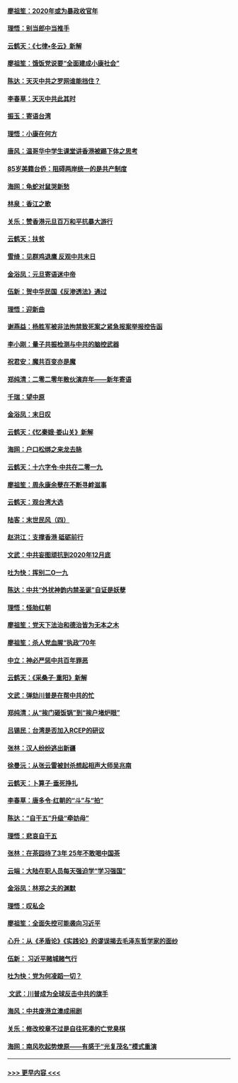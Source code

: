 #### [廖祖笙：2020年或为暴政收官年](../pages/nsc993/n11768216.md?t=01050733) 
#### [理悟：别当郎中当推手](../pages/nsc993/n11768243.md?t=01050733) 
#### [云鹤天：《七律▪冬云》新解](../pages/nsc993/n11768204.md?t=01050733) 
#### [廖祖笙：饿饭党说要“全面建成小康社会”](../pages/nsc993/n11767482.md?t=01050733) 
#### [陈达：天灭中共之罗网谁能挡住？](../pages/nsc993/n11767465.md?t=01050733) 
#### [李春草：天灭中共此其时](../pages/nsc993/n11767452.md?t=01050733) 
#### [振玉：寄语台湾](../pages/nsc993/n11767432.md?t=01050733) 
#### [理悟：小康在何方](../pages/nsc993/n11767394.md?t=01050733) 
#### [唐风：温哥华中学生课堂讲香港被踢下体之思考](../pages/nsc993/n11766848.md?t=01050733) 
#### [85岁美籍台侨：阻碍两岸统一的是共产制度](../pages/nsc993/n11765043.md?t=01050733) 
#### [海网：龟蛇对鼠哭新愁](../pages/nsc993/n11764895.md?t=01050733) 
#### [林泉：香江之歌](../pages/nsc993/n11764415.md?t=01050733) 
#### [关乐：赞香港元旦百万和平抗暴大游行](../pages/nsc993/n11764382.md?t=01050733) 
#### [云鹤天：扶贫](../pages/nsc993/n11764245.md?t=01050733) 
#### [雪绮：见群鸡退鹰  反观中共末日](../pages/nsc993/n11762112.md?t=01050733) 
#### [金浴凤：元旦寄语迷中帝](../pages/nsc993/n11761788.md?t=01050733) 
#### [伍新：贺中华民国《反渗透法》通过](../pages/nsc993/n11761994.md?t=01050733) 
#### [理悟：迎新曲](../pages/nsc993/n11761152.md?t=01050733) 
#### [谢燕益：杨胜军被非法拘禁致死案之紧急报案举报控告函](../pages/nsc993/n11756134.md?t=01050733) 
#### [李小刚：量子共振检测与中共的脑控武器](../pages/nsc993/n11754518.md?t=01050733) 
#### [祝君安：魔共百变亦是魔](../pages/nsc993/n11754469.md?t=01050733) 
#### [郑纯清：二零二零年散伙演弃年——新年寄语](../pages/nsc993/n11754195.md?t=01050733) 
#### [千瑞：望中原](../pages/nsc993/n11754159.md?t=01050733) 
#### [金浴凤：末日叹](../pages/nsc993/n11752359.md?t=01050733) 
#### [云鹤天：《忆秦娥‧娄山关》新解](../pages/nsc993/n11752348.md?t=01050733) 
#### [海网：户口松绑之来龙去脉](../pages/nsc993/n11752328.md?t=01050733) 
#### [云鹤天：十六字令‧中共在二零一九](../pages/nsc993/n11752305.md?t=01050733) 
#### [廖祖笙：周永康余孽在不断寻衅滋事](../pages/nsc993/n11751013.md?t=01050733) 
#### [云鹤天：观台湾大选](../pages/nsc993/n11751007.md?t=01050733) 
#### [陆客：末世民风（四）](../pages/nsc993/n11749203.md?t=01050733) 
#### [赵洪江：支撑香港 砥砺前行](../pages/nsc993/n11748482.md?t=01050733) 
#### [文武：中共妄图顽抗到2020年12月底](../pages/nsc993/n11748446.md?t=01050733) 
#### [吐为快：挥别二O一九](../pages/nsc993/n11748411.md?t=01050733) 
#### [陈达：中共“外扰神韵内禁圣诞”自证是妖孽](../pages/nsc993/n11748226.md?t=01050733) 
#### [理悟：怪胎红朝](../pages/nsc993/n11748206.md?t=01050733) 
#### [廖祖笙：党天下法治和德治皆为无本之木](../pages/nsc993/n11748135.md?t=01050733) 
#### [廖祖笙：杀人党血腥“执政”70年](../pages/nsc993/n11745144.md?t=01050733) 
#### [中立：神必严惩中共百年罪恶](../pages/nsc993/n11744970.md?t=01050733) 
#### [云鹤天：《采桑子‧重阳》新解](../pages/nsc993/n11744948.md?t=01050733) 
#### [文武：弹劾川普是在帮中共的忙](../pages/nsc993/n11744758.md?t=01050733) 
#### [郑纯清：从“挨门砸饭锅”到“挨户堵炉眼”](../pages/nsc993/n11744745.md?t=01050733) 
#### [吕锡民：台湾是否加入RCEP的研议](../pages/nsc993/n11744701.md?t=01050733) 
#### [张林：汉人纷纷逃出新疆](../pages/nsc993/n11743530.md?t=01050733) 
#### [徐曼沅：从张云雷被封杀想起相声大师吴兆南](../pages/nsc993/n11741816.md?t=01050733) 
#### [云鹤天：卜算子‧垂死挣扎](../pages/nsc993/n11739956.md?t=01050733) 
#### [李春草：唐多令‧红朝的“斗”与“拍”](../pages/nsc993/n11739830.md?t=01050733) 
#### [陈达：“自干五”升级“牵妨母”](../pages/nsc993/n11739724.md?t=01050733) 
#### [理悟：悲哀自干五](../pages/nsc993/n11739547.md?t=01050733) 
#### [张林：在茶园待了3年 25年不敢喝中国茶](../pages/nsc993/n11739240.md?t=01050733) 
#### [云端：大陆在职人员每天强迫学“学习强国”](../pages/nsc993/n11738735.md?t=01050733) 
#### [金浴凤：林郑之夫的渊默](../pages/nsc993/n11737735.md?t=01050733) 
#### [理悟：叹私企](../pages/nsc993/n11737715.md?t=01050733) 
#### [廖祖笙：全面失控可能袭向习近平](../pages/nsc993/n11737704.md?t=01050733) 
#### [心升：从《矛盾论》《实践论》的谬误揭去毛泽东哲学家的面纱](../pages/nsc993/n11736962.md?t=01050733) 
#### [伍新： 习近平赌城赌气行](../pages/nsc993/n11736929.md?t=01050733) 
#### [吐为快：党为何凌蹈一切？](../pages/nsc993/n11736915.md?t=01050733) 
#### [ 文武：川普成为全球反击中共的旗手](../pages/nsc993/n11736882.md?t=01050733) 
#### [海风：中共废港立澳成闹剧](../pages/nsc993/n11735857.md?t=01050733) 
#### [关乐：修改校章不过是自往死凑的亡党臭棋](../pages/nsc993/n11735097.md?t=01050733) 
#### [海网：南风吹起势燎原——有感于“光复茂名”模式重演](../pages/nsc993/n11732308.md?t=01050733) 

----
#### [ >>> 更早内容 <<< ](../indexes/nsc993-earlier.md)
